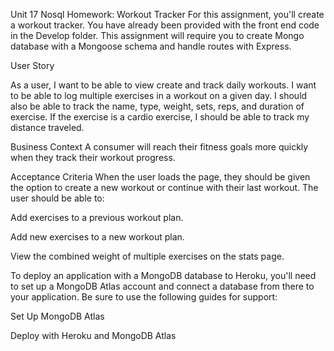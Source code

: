 Unit 17 Nosql Homework: Workout Tracker
For this assignment, you'll create a workout tracker. You have already been provided with the front end code in the Develop folder. This assignment will require you to create Mongo database with a Mongoose schema and handle routes with Express.

User Story

As a user, I want to be able to view create and track daily workouts. I want to be able to log multiple exercises in a workout on a given day. I should also be able to track the name, type, weight, sets, reps, and duration of exercise. If the exercise is a cardio exercise, I should be able to track my distance traveled.


Business Context
A consumer will reach their fitness goals more quickly when they track their workout progress.

Acceptance Criteria
When the user loads the page, they should be given the option to create a new workout or continue with their last workout.
The user should be able to:


Add exercises to a previous workout plan.


Add new exercises to a new workout plan.


View the combined weight of multiple exercises on the stats page.


To deploy an application with a MongoDB database to Heroku, you'll need to set up a MongoDB Atlas account and connect a database from there to your application. Be sure to use the following guides for support:


Set Up MongoDB Atlas


Deploy with Heroku and MongoDB Atlas